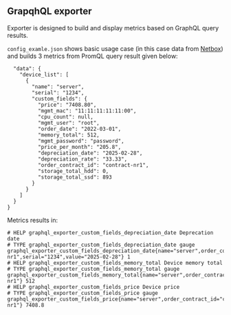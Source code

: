 ## GrapqhQL exporter

Exporter is designed to build and display metrics based on GraphQL query results.

`config_examle.json` shows basic usage case (in this case data from [Netbox](https://docs.netbox.dev)) and builds 3 metrics from PromQL query result given below:


```{
  "data": {
    "device_list": [
      {
        "name": "server",
        "serial": "1234",
        "custom_fields": {
          "price": "7408.80",
          "mgmt_mac": "11:11:11:11:11:00",
          "cpu_count": null,
          "mgmt_user": "root",
          "order_date": "2022-03-01",
          "memory_total": 512,
          "mgmt_password": "password",
          "price_per_month": "205.8",
          "depreciation_date": "2025-02-28",
          "depreciation_rate": "33.33",
          "order_contract_id": "contract-nr1",
          "storage_total_hdd": 0,
          "storage_total_ssd": 893
        }
      }
    ]
  }
}
```

Metrics results in:

```
# HELP graphql_exporter_custom_fields_depreciation_date Deprecation date
# TYPE graphql_exporter_custom_fields_depreciation_date gauge
graphql_exporter_custom_fields_depreciation_date{name="server",order_contract_id="contract-nr1",serial="1234",value="2025-02-28"} 1
# HELP graphql_exporter_custom_fields_memory_total Device memory total
# TYPE graphql_exporter_custom_fields_memory_total gauge
graphql_exporter_custom_fields_memory_total{name="server",order_contract_id="contract-nr1"} 512
# HELP graphql_exporter_custom_fields_price Device price
# TYPE graphql_exporter_custom_fields_price gauge
graphql_exporter_custom_fields_price{name="server",order_contract_id="contract-nr1"} 7408.8
```
